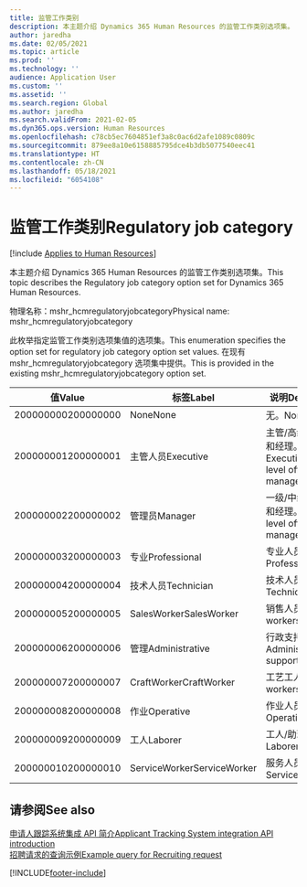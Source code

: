 ```yaml
---
title: 监管工作类别
description: 本主题介绍 Dynamics 365 Human Resources 的监管工作类别选项集。
author: jaredha
ms.date: 02/05/2021
ms.topic: article
ms.prod: ''
ms.technology: ''
audience: Application User
ms.custom: ''
ms.assetid: ''
ms.search.region: Global
ms.author: jaredha
ms.search.validFrom: 2021-02-05
ms.dyn365.ops.version: Human Resources
ms.openlocfilehash: c78cb5ec7604851ef3a8c0ac6d2afe1089c0809c
ms.sourcegitcommit: 879ee8a10e6158885795dce4b3db5077540eec41
ms.translationtype: HT
ms.contentlocale: zh-CN
ms.lasthandoff: 05/18/2021
ms.locfileid: "6054108"
---
```

# <a name="regulatory-job-category"></a><span data-ttu-id="99f2b-103">监管工作类别</span><span class="sxs-lookup"><span data-stu-id="99f2b-103">Regulatory job category</span></span>

[!include [Applies to Human Resources](../includes/applies-to-hr.md)]

<span data-ttu-id="99f2b-104">本主题介绍 Dynamics 365 Human Resources 的监管工作类别选项集。</span><span class="sxs-lookup"><span data-stu-id="99f2b-104">This topic describes the Regulatory job category option set for Dynamics 365 Human Resources.</span></span>

<span data-ttu-id="99f2b-105">物理名称：mshr_hcmregulatoryjobcategory</span><span class="sxs-lookup"><span data-stu-id="99f2b-105">Physical name: mshr_hcmregulatoryjobcategory</span></span>

<span data-ttu-id="99f2b-106">此枚举指定监管工作类别选项集值的选项集。</span><span class="sxs-lookup"><span data-stu-id="99f2b-106">This enumeration specifies the option set for regulatory job category option set values.</span></span> <span data-ttu-id="99f2b-107">在现有 mshr_hcmregulatoryjobcategory 选项集中提供。</span><span class="sxs-lookup"><span data-stu-id="99f2b-107">This is provided in the existing mshr_hcmregulatoryjobcategory option set.</span></span>

| <span data-ttu-id="99f2b-108">值</span><span class="sxs-lookup"><span data-stu-id="99f2b-108">Value</span></span> | <span data-ttu-id="99f2b-109">标签</span><span class="sxs-lookup"><span data-stu-id="99f2b-109">Label</span></span> | <span data-ttu-id="99f2b-110">说明</span><span class="sxs-lookup"><span data-stu-id="99f2b-110">Description</span></span> |
| --- | --- | --- |
| <span data-ttu-id="99f2b-111">200000000</span><span class="sxs-lookup"><span data-stu-id="99f2b-111">200000000</span></span> | <span data-ttu-id="99f2b-112">None</span><span class="sxs-lookup"><span data-stu-id="99f2b-112">None</span></span> | <span data-ttu-id="99f2b-113">无。</span><span class="sxs-lookup"><span data-stu-id="99f2b-113">None.</span></span> |
| <span data-ttu-id="99f2b-114">200000001</span><span class="sxs-lookup"><span data-stu-id="99f2b-114">200000001</span></span> | <span data-ttu-id="99f2b-115">主管人员</span><span class="sxs-lookup"><span data-stu-id="99f2b-115">Executive</span></span> | <span data-ttu-id="99f2b-116">主管/高级行政人员和经理。</span><span class="sxs-lookup"><span data-stu-id="99f2b-116">Executive/Senior level officials and managers.</span></span> |
| <span data-ttu-id="99f2b-117">200000002</span><span class="sxs-lookup"><span data-stu-id="99f2b-117">200000002</span></span> | <span data-ttu-id="99f2b-118">管理员</span><span class="sxs-lookup"><span data-stu-id="99f2b-118">Manager</span></span> | <span data-ttu-id="99f2b-119">一级/中级行政人员和经理。</span><span class="sxs-lookup"><span data-stu-id="99f2b-119">First/Mid level officials and managers.</span></span> |
| <span data-ttu-id="99f2b-120">200000003</span><span class="sxs-lookup"><span data-stu-id="99f2b-120">200000003</span></span> | <span data-ttu-id="99f2b-121">专业</span><span class="sxs-lookup"><span data-stu-id="99f2b-121">Professional</span></span> | <span data-ttu-id="99f2b-122">专业人员。</span><span class="sxs-lookup"><span data-stu-id="99f2b-122">Professionals.</span></span> |
| <span data-ttu-id="99f2b-123">200000004</span><span class="sxs-lookup"><span data-stu-id="99f2b-123">200000004</span></span> | <span data-ttu-id="99f2b-124">技术人员</span><span class="sxs-lookup"><span data-stu-id="99f2b-124">Technician</span></span> | <span data-ttu-id="99f2b-125">技术人员。</span><span class="sxs-lookup"><span data-stu-id="99f2b-125">Technicians.</span></span> |
| <span data-ttu-id="99f2b-126">200000005</span><span class="sxs-lookup"><span data-stu-id="99f2b-126">200000005</span></span> | <span data-ttu-id="99f2b-127">SalesWorker</span><span class="sxs-lookup"><span data-stu-id="99f2b-127">SalesWorker</span></span> | <span data-ttu-id="99f2b-128">销售人员。</span><span class="sxs-lookup"><span data-stu-id="99f2b-128">Sales workers.</span></span> |
| <span data-ttu-id="99f2b-129">200000006</span><span class="sxs-lookup"><span data-stu-id="99f2b-129">200000006</span></span> | <span data-ttu-id="99f2b-130">管理</span><span class="sxs-lookup"><span data-stu-id="99f2b-130">Administrative</span></span> | <span data-ttu-id="99f2b-131">行政支持人员。</span><span class="sxs-lookup"><span data-stu-id="99f2b-131">Administrative support workers.</span></span> |
| <span data-ttu-id="99f2b-132">200000007</span><span class="sxs-lookup"><span data-stu-id="99f2b-132">200000007</span></span> | <span data-ttu-id="99f2b-133">CraftWorker</span><span class="sxs-lookup"><span data-stu-id="99f2b-133">CraftWorker</span></span> | <span data-ttu-id="99f2b-134">工艺工人。</span><span class="sxs-lookup"><span data-stu-id="99f2b-134">Craft workers.</span></span> |
| <span data-ttu-id="99f2b-135">200000008</span><span class="sxs-lookup"><span data-stu-id="99f2b-135">200000008</span></span> | <span data-ttu-id="99f2b-136">作业</span><span class="sxs-lookup"><span data-stu-id="99f2b-136">Operative</span></span> | <span data-ttu-id="99f2b-137">作业人员。</span><span class="sxs-lookup"><span data-stu-id="99f2b-137">Operatives.</span></span> |
| <span data-ttu-id="99f2b-138">200000009</span><span class="sxs-lookup"><span data-stu-id="99f2b-138">200000009</span></span> | <span data-ttu-id="99f2b-139">工人</span><span class="sxs-lookup"><span data-stu-id="99f2b-139">Laborer</span></span> | <span data-ttu-id="99f2b-140">工人/助理工人。</span><span class="sxs-lookup"><span data-stu-id="99f2b-140">Laborers/Helpers.</span></span> |
| <span data-ttu-id="99f2b-141">200000010</span><span class="sxs-lookup"><span data-stu-id="99f2b-141">200000010</span></span> | <span data-ttu-id="99f2b-142">ServiceWorker</span><span class="sxs-lookup"><span data-stu-id="99f2b-142">ServiceWorker</span></span> | <span data-ttu-id="99f2b-143">服务人员。</span><span class="sxs-lookup"><span data-stu-id="99f2b-143">Service workers.</span></span> |

## <a name="see-also"></a><span data-ttu-id="99f2b-144">请参阅</span><span class="sxs-lookup"><span data-stu-id="99f2b-144">See also</span></span>

[<span data-ttu-id="99f2b-145">申请人跟踪系统集成 API 简介</span><span class="sxs-lookup"><span data-stu-id="99f2b-145">Applicant Tracking System integration API introduction</span></span>](hr-admin-integration-ats-api-introduction.md)<br>
[<span data-ttu-id="99f2b-146">招聘请求的查询示例</span><span class="sxs-lookup"><span data-stu-id="99f2b-146">Example query for Recruiting request</span></span>](hr-admin-integration-ats-api-recruiting-request-example-query.md)


[!INCLUDE[footer-include](../includes/footer-banner.md)]